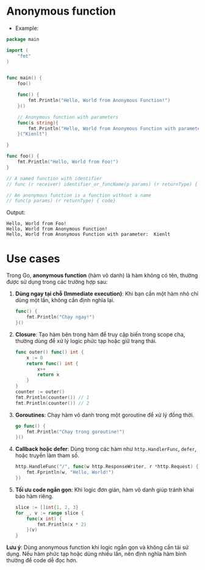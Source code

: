 # Anonymous function
- Example:
```go
package main

import (
	"fmt"
)


func main() {
	foo()

	func() {
		fmt.Println("Hello, World from Anonymous Function!")
	}()

	// Anonymous function with parameters
	func(s string){
		fmt.Println("Hello, World from Anonymous Function with parameter: ", s)
	}("Kienlt")

}

func foo() {
	fmt.Println("Hello, World from Foo!")
}

// A named function with identifier
// func (r receiver) identifier_or_funcName(p params) (r returnType) { code }

// An anonymous function is a function without a name
// func(p params) (r returnType) { code}
```

Output:
```
Hello, World from Foo!
Hello, World from Anonymous Function!
Hello, World from Anonymous Function with parameter:  Kienlt
```

# Use cases
Trong Go, **anonymous function** (hàm vô danh) là hàm không có tên, thường được sử dụng trong các trường hợp sau:

1. **Dùng ngay tại chỗ (Immediate execution)**: Khi bạn cần một hàm nhỏ chỉ dùng một lần, không cần định nghĩa lại.
   ```go
   func() {
       fmt.Println("Chạy ngay!")
   }()
   ```

2. **Closure**: Tạo hàm bên trong hàm để truy cập biến trong scope cha, thường dùng để xử lý logic phức tạp hoặc giữ trạng thái.
   ```go
   func outer() func() int {
       x := 0
       return func() int {
           x++
           return x
       }
   }
   counter := outer()
   fmt.Println(counter()) // 1
   fmt.Println(counter()) // 2
   ```

3. **Goroutines**: Chạy hàm vô danh trong một goroutine để xử lý đồng thời.
   ```go
   go func() {
       fmt.Println("Chạy trong goroutine!")
   }()
   ```

4. **Callback hoặc defer**: Dùng trong các hàm như `http.HandlerFunc`, `defer`, hoặc truyền làm tham số.
   ```go
   http.HandleFunc("/", func(w http.ResponseWriter, r *http.Request) {
       fmt.Fprintln(w, "Hello, World!")
   })
   ```

5. **Tối ưu code ngắn gọn**: Khi logic đơn giản, hàm vô danh giúp tránh khai báo hàm riêng.
   ```go
   slice := []int{1, 2, 3}
   for _, v := range slice {
       func(x int) {
           fmt.Println(x * 2)
       }(v)
   }
   ```

**Lưu ý**: Dùng anonymous function khi logic ngắn gọn và không cần tái sử dụng. Nếu hàm phức tạp hoặc dùng nhiều lần, nên định nghĩa hàm bình thường để code dễ đọc hơn.

